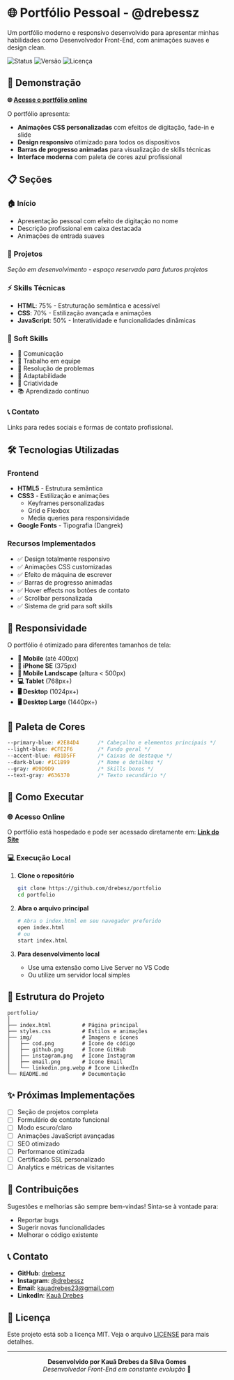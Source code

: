 # 🌐 Portfólio Pessoal - @drebessz

Um portfólio moderno e responsivo desenvolvido para apresentar minhas habilidades como Desenvolvedor Front-End, com animações suaves e design clean.

![Status](https://img.shields.io/badge/Status-Em%20Desenvolvimento-yellow)
![Versão](https://img.shields.io/badge/Vers%C3%A3o-1.0-blue)
![Licença](https://img.shields.io/badge/Licen%C3%A7a-MIT-green)

## 🚀 Demonstração

**🌐 [Acesse o portfólio online](https://portifolio-kauadrebes.netlify.app/)** 

O portfólio apresenta:
- **Animações CSS personalizadas** com efeitos de digitação, fade-in e slide
- **Design responsivo** otimizado para todos os dispositivos
- **Barras de progresso animadas** para visualização de skills técnicas
- **Interface moderna** com paleta de cores azul profissional

## 📋 Seções

### 🏠 **Início**
- Apresentação pessoal com efeito de digitação no nome
- Descrição profissional em caixa destacada
- Animações de entrada suaves

### 💼 **Projetos**
*Seção em desenvolvimento - espaço reservado para futuros projetos*

### ⚡ **Skills Técnicas**
- **HTML**: 75% - Estruturação semântica e acessível
- **CSS**: 70% - Estilização avançada e animações
- **JavaScript**: 50% - Interatividade e funcionalidades dinâmicas

### 🧠 **Soft Skills**
- 💬 Comunicação
- 🤝 Trabalho em equipe  
- 🧩 Resolução de problemas
- 🔄 Adaptabilidade
- 🎨 Criatividade
- 📚 Aprendizado contínuo

### 📞 **Contato**
Links para redes sociais e formas de contato profissional.

## 🛠️ Tecnologias Utilizadas

### Frontend
- **HTML5** - Estrutura semântica
- **CSS3** - Estilização e animações
  - Keyframes personalizadas
  - Grid e Flexbox
  - Media queries para responsividade
- **Google Fonts** - Tipografia (Dangrek)

### Recursos Implementados
- ✅ Design totalmente responsivo
- ✅ Animações CSS customizadas
- ✅ Efeito de máquina de escrever
- ✅ Barras de progresso animadas
- ✅ Hover effects nos botões de contato
- ✅ Scrollbar personalizada
- ✅ Sistema de grid para soft skills

## 📱 Responsividade

O portfólio é otimizado para diferentes tamanhos de tela:

- **📱 Mobile** (até 400px)
- **📱 iPhone SE** (375px)
- **📱 Mobile Landscape** (altura < 500px)
- **💻 Tablet** (768px+)
- **🖥️ Desktop** (1024px+)
- **🖥️ Desktop Large** (1440px+)

## 🎨 Paleta de Cores

```css
--primary-blue: #2E84D4      /* Cabeçalho e elementos principais */
--light-blue: #CFE2F6        /* Fundo geral */
--accent-blue: #B1D5FF       /* Caixas de destaque */
--dark-blue: #1C1B99         /* Nome e detalhes */
--gray: #D9D9D9              /* Skills boxes */
--text-gray: #636370         /* Texto secundário */
```

## 🚀 Como Executar

### 🌐 **Acesso Online**
O portfólio está hospedado e pode ser acessado diretamente em: **[Link do Site](URL_DO_SEU_SITE)**

### 💻 **Execução Local**

1. **Clone o repositório**
   ```bash
   git clone https://github.com/drebesz/portfolio
   cd portfolio
   ```

2. **Abra o arquivo principal**
   ```bash
   # Abra o index.html em seu navegador preferido
   open index.html
   # ou
   start index.html
   ```

3. **Para desenvolvimento local**
   - Use uma extensão como Live Server no VS Code
   - Ou utilize um servidor local simples

## 📁 Estrutura do Projeto

```
portfolio/
│
├── index.html          # Página principal
├── styles.css          # Estilos e animações
├── img/                # Imagens e ícones
│   ├── cod.png         # Ícone de código
│   ├── github.png      # Ícone GitHub
│   ├── instagram.png   # Ícone Instagram
│   ├── email.png       # Ícone Email
│   └── linkedin.png.webp # Ícone LinkedIn
└── README.md           # Documentação
```

## ✨ Próximas Implementações

- [ ] Seção de projetos completa
- [ ] Formulário de contato funcional
- [ ] Modo escuro/claro
- [ ] Animações JavaScript avançadas
- [ ] SEO otimizado
- [ ] Performance otimizada
- [ ] Certificado SSL personalizado
- [ ] Analytics e métricas de visitantes

## 🤝 Contribuições

Sugestões e melhorias são sempre bem-vindas! Sinta-se à vontade para:
- Reportar bugs
- Sugerir novas funcionalidades
- Melhorar o código existente

## 📞 Contato

- **GitHub**: [drebesz](https://github.com/drebesz)
- **Instagram**: [@drebessz](https://www.instagram.com/drebessz/)
- **Email**: kauadrebes23@gmail.com
- **LinkedIn**: [Kauã Drebes](https://www.linkedin.com/in/kau%C3%A3-drebes-50152a181/)

## 📝 Licença

Este projeto está sob a licença MIT. Veja o arquivo [LICENSE](LICENSE) para mais detalhes.

---

<div align="center">

**Desenvolvido por Kauã Drebes da Silva Gomes**  
*Desenvolvedor Front-End em constante evolução* 🚀

</div>
